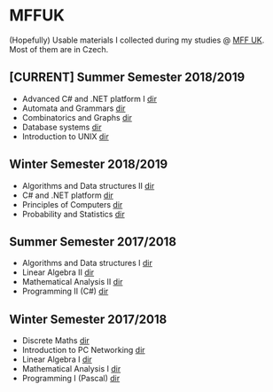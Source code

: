 # MFFUK

(Hopefully) Usable materials I collected during my studies @ [MFF UK](https://www.mff.cuni.cz/studium/bcmgr/ok/ib3a23.htm).  
Most of them are in Czech.

## \[CURRENT\] Summer Semester 2018/2019
- Advanced C# and .NET platform I [dir](https://github.com/bastianluk/MFFUK/blob/master/C%23%20and%20.NET/HUB.md)
- Automata and Grammars [dir](https://github.com/bastianluk/MFFUK/blob/master/Automata%20and%20Grammars/HUB.md)
- Combinatorics and Graphs [dir](https://github.com/bastianluk/MFFUK/blob/master/Combinatorics%20and%20Graphs/HUB.md)
- Database systems [dir](https://github.com/bastianluk/MFFUK/blob/master/Database%20Systems/HUB.md)
- Introduction to UNIX [dir](https://github.com/bastianluk/MFFUK/blob/master/Introduction%20to%20UNIX/HUB.md)
## Winter Semester 2018/2019
- Algorithms and Data structures II [dir](https://github.com/bastianluk/MFFUK/blob/master/Algorithms%20and%20Data%20structures/HUB.md)
- C# and .NET platform [dir](https://github.com/bastianluk/MFFUK/blob/master/C%23%20and%20.NET/HUB.md)
- Principles of Computers [dir](https://github.com/bastianluk/MFFUK/blob/master/Principles%20of%20Computers/HUB.md)
- Probability and Statistics [dir](https://github.com/bastianluk/MFFUK/blob/master/Probability%20and%20Statistics/HUB.md)
## Summer Semester 2017/2018
- Algorithms and Data structures I [dir](https://github.com/bastianluk/MFFUK/blob/master/Algorithms%20and%20Data%20structures/HUB.md)
- Linear Algebra II [dir](https://github.com/bastianluk/MFFUK/blob/master/Linear%20Algebra/HUB.md)
- Mathematical Analysis II [dir](./Mathematical%20Analysis/HUB.md)
- Programming II (C#) [dir](https://github.com/bastianluk/MFFUK/blob/master/Programming/HUB.md)
## Winter Semester 2017/2018
- Discrete Maths [dir](https://github.com/bastianluk/MFFUK/blob/master/Discrete%20Maths/HUB.md)
- Introduction to PC Networking [dir](https://github.com/bastianluk/MFFUK/blob/master/Introduction%20to%20PC%20Networking/HUB.md)
- Linear Algebra I [dir](https://github.com/bastianluk/MFFUK/blob/master/Linear%20Algebra/HUB.md)
- Mathematical Analysis I [dir](https://github.com/bastianluk/MFFUK/blob/master/Mathematical%20Analysis/HUB.md)
- Programming I (Pascal) [dir](https://github.com/bastianluk/MFFUK/blob/master/Programming/HUB.md)
